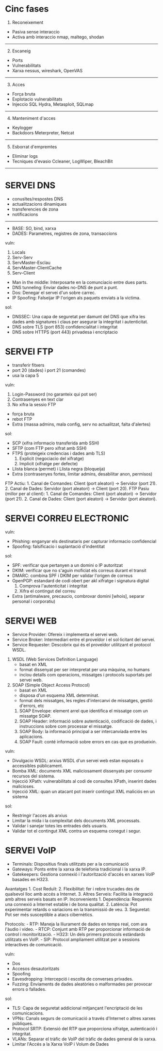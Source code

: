 # Cinc fases 
1. Reconeixement
- Pasiva sense interaccio
- Activa amb interaccio
nmap, maltego, shodan
----------
2. Escaneig
- Ports
- Vulnerabilitats
- Xarxa
nessus, wireshark, OpenVAS
----------
3. Acces
- Força bruta
- Explotacio vulnerabilitats
- Injeccio SQL
Hydra, Metasploit, SQLmap
----------
4. Manteniment d'acces
- Keylogger
- Backdoors
Meterpreter, Netcat
----------
5. Esborrat d'empremtes
- Eliminar logs
- Tecniques d'evasio
Ccleaner, LogWiper, BleachBit
----------
# SERVEI DNS
- conusltes/respostes DNS
- actualitzacions dinamiques
- transferencies de zona
- notificacions
----------
- BASE: SO, bind, xarxa
- DADES: Parametres, registres de zona, transaccions

vuln:
1. Locals
2. Serv-Serv
3. ServMaster-Esclau
4. ServMaster-ClientCache
5. Serv-Client

- Man in the middle: Interposarte en la comunciacio entre dues parts.
- DNS tunneling: Enviar dades no-DNS de punt a punt.
- Dos: Denegar el servei d'un sobre carrec.
- IP Spoofing: Falseijar IP l'origen als paquets enviats a la victima. 

sol:
- DNSSEC: Una capa de seguretat per damunt del DNS que xifra les dades amb signatures i claus per asegurar la integritat i autenticitat.
- DNS sobre TLS (port 853) confidencialitat i integritat
- DNS sobre HTTPS (port 443) privadesa i encriptacio

# SERVEI FTP
- transferir fitxers
- port 20 (dades) i port 21 (comandes)
- usa la capa 5

vuln:
1. Login-Password (no garanteix qui pot ser)
2. Contrasenyes en text clar
3. No xifra la sessio FTP
- força bruta
- rebot FTP
- Extra (massa admins, mala config, serv no actualitzat, falta d'alertes)

sol:
- SCP (xifra informacio transferida amb SSH)
- SFTP (com FTP pero xifrat amb SSH)
- FTPS (proteigeix credencias i dades amb TLS)
	1. Explicit (negociacio del xifratge)
	2. Implicit (xifratge per defecte)
- Llista blanca (permet) i Llista negra (bloqueija)
- Extra (contrasenyes fortes, limitar admins, desabilitar anon, permisos)

FTP Actiu: 
	1. Canal de Comandes: Client (port aleatori) → Servidor (port 21).
	2. Canal de Dades: Servidor (port aleatori) → Client (port 20).
FTP Pasiu (millor per al client): 
	1. Canal de Comandes: Client (port aleatori) → Servidor (port 21).
	2. Canal de Dades: Client (port aleatori) → Servidor (port aleatori).

# SERVEI CORREU ELECTRONIC

vuln:
- Phishing: enganyar els destinataris per capturar informacio confidencial
- Spoofing: falsificacio i suplantació d'indentitat

sol:
- SPF: verificar que pertanyen a un domini o IP autoritzat
- DKIM: verificar que no s'aguin moficiat els correus durant el transit
- DMARC: combina SPF i DKIM per validar l'origen de correus
- OpenPGP: estandard de codi obert per akl xifratge i signatura digital
	1. Comprova l'autenticitat i integritat
	2. Xifra el contingut del correu
- Extra (antimalware, precaucio, combrovar domini [whois], separar personal i corporatiu)

# SERVEI WEB
- Service Provider: Ofereix i implementa el servei web.
- Service Broker: Intermediari entre el proveïdor i el sol·licitant del servei.
- Service Requester: Descobrix qui és el proveïdor utilitzant el protocol WSDL.

1. WSDL (Web Services Definition Language)
	- basat en XML
	- format dissenyat per ser interpretat per una màquina, no humans
	- inclou detalls com operacions, missatges i protocols suportats pel servei web.
2. SOAP (Simple Object Access Protocol)
	- basat en XML
	- disposa d'un esquema XML determinat.
	- format dels missatges, les regles d'intercanvi de missatges, gestió d'errors, etc
	1. SOAP Envelope: element arrel que identifica el missatge com un missatge SOAP.
	2. SOAP Header: informació sobre autenticació, codificació de dades, i instruccions sobre com processar el missatge.
	3. SOAP Body: la informació principal a ser intercanviada entre les aplicacions.
	4. SOAP Fault: conté informació sobre errors en cas que es produeixin.

vuln:
- Divulgacio WSDL: arxius WSDL d'un servei web estan exposats o accessibles públicament.
- Bomba XML: documents XML maliciosament dissenyats per consumir recursos del sistema.
- Injecció XPath: vulnerabilitats al codi de consultes XPath, inserint dades malicioses.
- Injecció XML: quan un atacant pot inserir contingut XML maliciós en un sistema

sol:
- Restringir l'acces als arxius
- Limitar la mida i la complexitat dels documents XML processats.
- Validar i sanejar totes les entrades dels usuaris.
- Validar tot el contingut XML contra un esquema conegut i segur.

# SERVEI VoIP
- Terminals: Dispositius finals utilitzats per a la comunicació
- Gateways: Ponts entre la xarxa de telefonia tradicional i la xarxa IP.
- Gatekeepers: Gestiona connexió i l'autorització d'accés en xarxes VoIP basades en H323.

Avantatges
	1. Cost Reduït: 
	2. Flexibilitat: fer i rebre trucades des de qualsevol lloc amb accés a Internet.
	3. Altres Serveis: Facilita la integració amb altres serveis basats en IP.
Inconvenients
	1. Dependència: Requereix una connexió a Internet estable i de bona qualitat.
	2. Latència: Pot experimentar retards o variacions en la transmissió de veu.
	3. Seguretat: Pot ser més susceptible a atacs cibernètics.

Protocols:
	- RTP: Maneja la lliurament de dades en temps real, com ara l'àudio i vídeo.
	- RTCP: Conjunt amb RTP per proporcionar informació de control i monitorització.
	- H323: Un dels primers protocols estàndards utilitzats en VoIP.
	- SIP: Protocol ampliament utilitzat per a sessions interactives de comunicació.

vuln:
- Dos
- Accesos desautoritzats
- Spoofing
- Eavesdropping: Intercepció i escolta de converses privades.
- Fuzzing: Enviaments de dades aleatòries o malformades per provocar errors o fallades.

sol:
- TLS: Capa de seguretat addicional mitjançant l'encriptació de les comunicacions.
- VPNs: Canals segurs de comunicació a través d'Internet o altres xarxes públiques.
- Protocol SRTP: Extensió del RTP que proporciona xifratge, autenticació i integritat.
- VLANs: Separar el tràfic de VoIP del tràfic de dades general de la xarxa.
- Limitar l'Accés a la Xarxa VoIP i Volum de Dades
